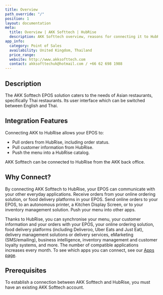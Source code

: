 ```yaml
---
title: Overview
path_override: "/"
position: 1
layout: documentation
meta:
  title: Overview | AKK Softtech | HubRise
  description: AKK Softtech overview, reasons for connecting it to HubRise and summary of integrated features. Synchronise data between AKK Softtech and your other apps.
app_info:
  category: Point of Sales
  availability: United Kingdom, Thailand
  price_range:
  website: http://www.akksofttech.com
  contact: akksofttechuk@hotmail.com / +66 62 698 1988
---
```


## Description

The AKK Softtech EPOS solution caters to the needs of Asian restaurants, specifically Thai restaurants. Its user interface which can be switched between English and Thai.

## Integration Features

Connecting AKK to HubRise allows your EPOS to:

- Pull orders from HubRise, including order status.
- Pull customer information from HubRise.
- Push the menu into a HubRise catalog.

AKK Softtech can be connected to HubRise from the AKK back office.

## Why Connect?

By connecting AKK Softtech to HubRise, your EPOS can communicate with your other everyday applications. Receive orders from your online ordering solution, or food delivery platforms in your EPOS. Send online orders to your EPOS, to an autonomous printer, a Kitchen Display Screen, or to your inventory management solution. Push your menu into other apps.

Thanks to HubRise, you can synchronise your menu, your customer information and your orders with your EPOS, your online ordering solution, food delivery platforms (including Deliveroo, Uber Eats and Just Eat), delivery management solutions or delivery services, eMarketing (SMS/emailing), business intelligence, inventory management and customer loyalty systems, and more. The number of compatible applications increases every month. To see which apps you can connect, see our [Apps page](/apps).

## Prerequisites

To establish a connection between AKK Softtech and HubRise, you must have an existing AKK Softtech account.
